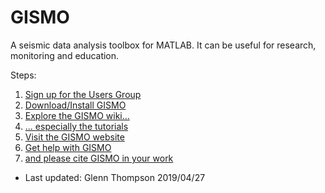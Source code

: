 # GISMO
A seismic data analysis toolbox for MATLAB. It can be useful for research, monitoring and education.

Steps:
<ol>
<li><a href="https://github.com/geoscience-community-codes/GISMO/wiki/The-GISMO-Users-Group">Sign up for the Users Group</a></li>
<li><a href="https://github.com/geoscience-community-codes/GISMO/wiki/Getting-started">Download/Install GISMO</a></li>
<li><a href="http://github.com/geoscience-community-codes/GISMO/wiki/">Explore the GISMO wiki...</a></li>
<li><a href="http://github.com/geoscience-community-codes/GISMO/wiki/Tutorials">... especially the tutorials</a></li>
<li><a href="http://geoscience-community-codes.github.io/GISMO/">Visit the GISMO website</a></li>
<li><a href="https://github.com/geoscience-community-codes/GISMO/wiki/Reporting-errors%2C-bugs%2C-issues">Get help with GISMO</a></li>
<li><a href="https://github.com/geoscience-community-codes/GISMO/wiki/help-us---SUGGESTED-CITATION">and please cite GISMO in your work</a></li>  
</ol>

- Last updated: Glenn Thompson 2019/04/27
